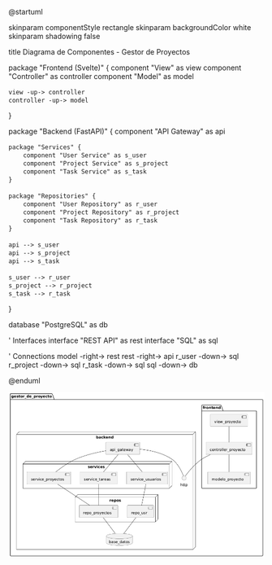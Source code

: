 @startuml

skinparam componentStyle rectangle
skinparam backgroundColor white
skinparam shadowing false

title Diagrama de Componentes - Gestor de Proyectos

package "Frontend (Svelte)" {
    component "View" as view
    component "Controller" as controller
    component "Model" as model
    
    view -up-> controller
    controller -up-> model
}

package "Backend (FastAPI)" {
    component "API Gateway" as api
    
    package "Services" {
        component "User Service" as s_user
        component "Project Service" as s_project
        component "Task Service" as s_task
    }
    
    package "Repositories" {
        component "User Repository" as r_user
        component "Project Repository" as r_project
        component "Task Repository" as r_task
    }
    
    api --> s_user
    api --> s_project
    api --> s_task
    
    s_user --> r_user
    s_project --> r_project
    s_task --> r_task
}

database "PostgreSQL" as db

' Interfaces
interface "REST API" as rest
interface "SQL" as sql

' Connections
model -right-> rest
rest -right-> api
r_user -down-> sql
r_project -down-> sql
r_task -down-> sql
sql -down-> db

@enduml

![alt text](image.png)